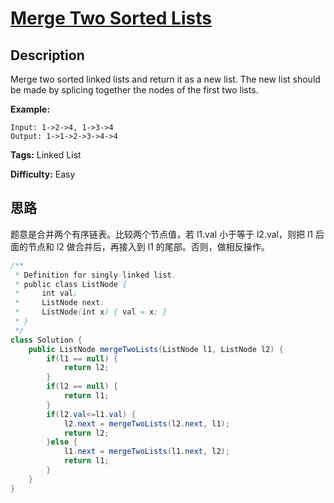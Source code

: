 # [Merge Two Sorted Lists][title]

## Description

Merge two sorted linked lists and return it as a new list. The new list should be made by splicing together the nodes of the first two lists.

**Example:**

```
Input: 1->2->4, 1->3->4
Output: 1->1->2->3->4->4
```

**Tags:** Linked List

**Difficulty:** Easy

## 思路

题意是合并两个有序链表。比较两个节点值，若 l1.val 小于等于 l2.val，则把 l1 后面的节点和 l2 做合并后，再接入到 l1 的尾部。否则，做相反操作。

``` java
/**
 * Definition for singly-linked list.
 * public class ListNode {
 *     int val;
 *     ListNode next;
 *     ListNode(int x) { val = x; }
 * }
 */
class Solution {
    public ListNode mergeTwoLists(ListNode l1, ListNode l2) {
        if(l1 == null) {
            return l2;
        }
        if(l2 == null) {
            return l1;
        }
        if(l2.val<=l1.val) {
            l2.next = mergeTwoLists(l2.next, l1);
            return l2;
        }else {
            l1.next = mergeTwoLists(l1.next, l2);
            return l1;
        }
    }
}
```

[title]: https://leetcode.com/problems/merge-two-sorted-lists
